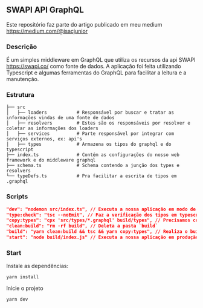 ## SWAPI API GraphQL

Este repositório faz parte do artigo publicado em meu medium https://medium.com/@isacjunior

### Descrição

É um simples middleware em GraphQL que utiliza os recursos da api SWAPI https://swapi.co/ como fonte de dados. A aplicação foi feita utilizando Typescript e algumas ferramentas do GraphQL para facilitar a leitura e a manutenção.

### Estrutura
```
├── src
│   ├── loaders           # Responsável por buscar e tratar as informações vindas de uma fonte de dados
│   ├── resolvers         # Estes são os responsáveis por resolver e coletar as informações dos loaders
│   ├── services          # Parte responsável por integrar com serviços externos, ex: api's
│   ├── types             # Armazena os tipos do graphql e do typescript  
├── index.ts              # Contém as configurações do nosso web framework e do middleware graphql
├── schema.ts             # Schema contendo a junção dos types e resolvers
└── typeDefs.ts           # Pra facilitar a escrita de tipos em .graphql
```

### Scripts

```json
"dev": "nodemon src/index.ts", // Executa a nossa aplicação em modo de desenvolvimento
"type:check": "tsc --noEmit", // Faz a verificação dos tipos em typescript
"copy:types": "cpx 'src/types/*.graphql' build/types", // Precisamos copiar nossos arquivos .graphql ao buildar
"clean:build": "rm -rf build", // Deleta a pasta `build`
"build": "yarn clean:build && tsc && yarn copy:types", // Realiza o build da nossa aplicação em `build`
"start": "node build/index.js" // Executa a nossa aplicação em produção
```

### Start
Instale as dependências:
```shell
yarn install
```

Inicie o projeto
```shell
yarn dev
```